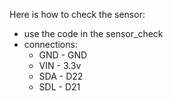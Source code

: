 Here is how to check the sensor:
- use the code in the sensor_check
- connections:
  - GND - GND
  - VIN - 3.3v
  - SDA - D22
  - SDL - D21
  
  


